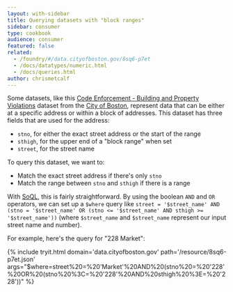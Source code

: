 ```yaml
---
layout: with-sidebar
title: Querying datasets with "block ranges"
sidebar: consumer
type: cookbook
audience: consumer
featured: false
related: 
  - /foundry/#/data.cityofboston.gov/8sq6-p7et
  - /docs/datatypes/numeric.html
  - /docs/queries.html
author: chrismetcalf
---
```


Some datasets, like this [Code Enforcement - Building and Property Violations](https://data.cityofboston.gov/Permitting/Code-Enforcement-Building-and-Property-Violations/8sq6-p7et) dataset from the [City of Boston](http://data.cityofboston.gov), represent data that can be either at a specific address or within a block of addresses. This dataset has three fields that are used for the address:

- `stno`, for either the exact street address or the start of the range
- `sthigh`, for the upper end of a "block range" when set
- `street`, for the street name

To query this dataset, we want to:

- Match the exact street address if there's only `stno`
- Match the range between `stno` and `sthigh` if there is a range

With [SoQL](/docs/queries.html), this is fairly straightforward. By using the boolean `AND` and `OR` operators, we can set up a `$where` query like `street = '$street_name' AND (stno = '$street_name' OR (stno <= '$street_name' AND sthigh >= '$street_name'))` (where `$street_name` and `$street_name` represent our input street name and number).

For example, here's the query for "228 Market":

{% include tryit.html domain='data.cityofboston.gov' path='/resource/8sq6-p7et.json' args="$where=street%20=%20'Market'%20AND%20(stno%20=%20'228'%20OR%20(stno%20%3C=%20'228'%20AND%20sthigh%20%3E=%20'228'))" %}
